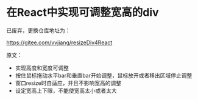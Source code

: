 # 在React中实现可调整宽高的div #

已废弃，更换仓库地址为：

https://gitee.com/vvjiang/resizeDiv4React

原文：

* 实现高度和宽度可调整
* 按住鼠标拖动水平bar和垂直bar开始调整，鼠标放开或者移出区域停止调整
* 窗口resize时自适应，并且不影响宽高的调整
* 设定宽高上下限，不能使宽高太小或者太大

